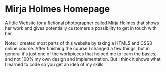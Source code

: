 # Mirja Holmes Homepage
A little Website for a fictional photographer called Mirja Holmes that shows her work and gives potentially customers a possibility to get in touch with her. 

Note: I created most parts of this website by taking a HTML5 and CSS3 online course. After finishing the course I changed a few things, but in general it's just one of the workpieces that helped me to learn the basics, and not 100% my own design and implementation. But I think it shows what I learned to code so you get an idea of my skills.
